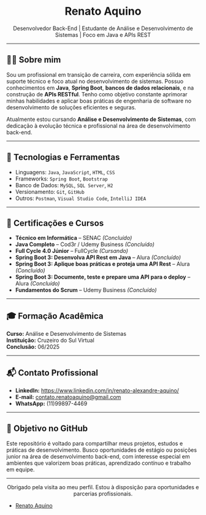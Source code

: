<h1 align="center">Renato Aquino</h1>
<p align="center">
  Desenvolvedor Back-End | Estudante de Análise e Desenvolvimento de Sistemas | Foco em Java e APIs REST
</p>

---

## 🧑‍💼 Sobre mim

Sou um profissional em transição de carreira, com experiência sólida em suporte técnico e foco atual no desenvolvimento de sistemas. Possuo conhecimentos em **Java**, **Spring Boot**, **bancos de dados relacionais**, e na construção de **APIs RESTful**. Tenho como objetivo constante aprimorar minhas habilidades e aplicar boas práticas de engenharia de software no desenvolvimento de soluções eficientes e seguras.

Atualmente estou cursando **Análise e Desenvolvimento de Sistemas**, com dedicação à evolução técnica e profissional na área de desenvolvimento back-end.

---

## 🧰 Tecnologias e Ferramentas

- Linguagens: `Java`, `JavaScript`, `HTML`, `CSS`
- Frameworks: `Spring Boot`, `Bootstrap`
- Banco de Dados: `MySQL`, `SQL Server`, `H2`
- Versionamento: `Git`, `GitHub`
- Outros: `Postman`, `Visual Studio Code`, `IntelliJ IDEA`

---

## 📜 Certificações e Cursos

- **Técnico em Informática** – SENAC *(Concluído)*
- **Java Completo** – Cod3r / Udemy Business *(Concluído)*
- **Full Cycle 4.0 Júnior** – FullCycle *(Cursando)*
- **Spring Boot 3: Desenvolva API Rest em Java** – Alura *(Concluído)*
- **Spring Boot 3: Aplique boas práticas e proteja uma API Rest** – Alura *(Concluído)*
- **Spring Boot 3: Documente, teste e prepare uma API para o deploy** – Alura *(Concluído)*
- **Fundamentos do Scrum** – Udemy Business *(Concluído)*

---

## 🎓 Formação Acadêmica

**Curso:** Análise e Desenvolvimento de Sistemas  
**Instituição:** Cruzeiro do Sul Virtual  
**Conclusão:** 06/2025

---

## 📬 Contato Profissional

- **LinkedIn:** https://www.linkedin.com/in/renato-alexandre-aquino/
- **E-mail:** contato.renatoaquino@gmail.com 
- **WhatsApp:** (11)99897-4469

---

## 📌 Objetivo no GitHub

Este repositório é voltado para compartilhar meus projetos, estudos e práticas de desenvolvimento. Busco oportunidades de estágio ou posições junior na área de desenvolvimento back-end, com interesse especial em ambientes que valorizem boas práticas, aprendizado contínuo e trabalho em equipe.

---

<p align="center">
  Obrigado pela visita ao meu perfil. Estou à disposição para oportunidades e parcerias profissionais.
</p>

- [Renato Aquino](https://github.com/Renato4qu1n0)
